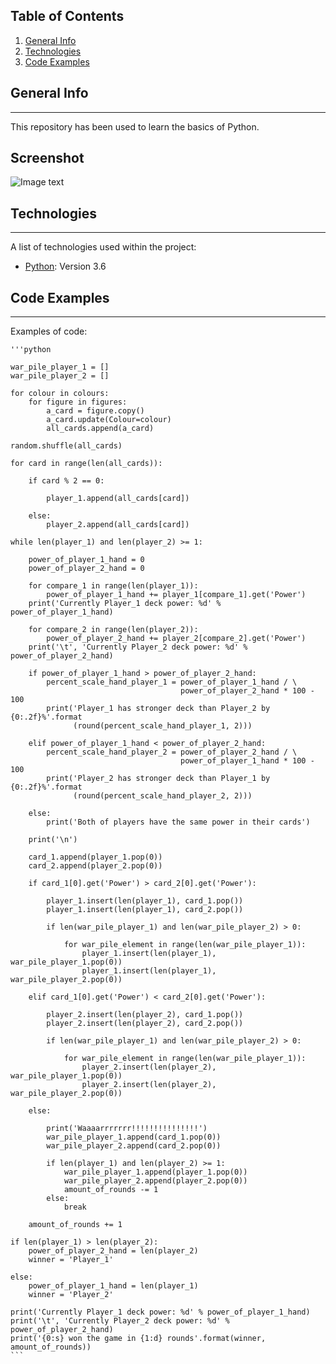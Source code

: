 ## Table of Contents
1. [General Info](#general-info)
2. [Technologies](#technologies)
3. [Code Examples](#code-examples)
## General Info
***
This repository has been used to learn the basics of Python.
## Screenshot
![Image text](https://www.python.org/static/community_logos/python-logo-master-v3-TM.png)
## Technologies
***
A list of technologies used within the project:
* [Python](https://www.python.org/downloads/release/python-360/): Version 3.6 
## Code Examples
***
Examples of code:

    '''python
    
    war_pile_player_1 = []
    war_pile_player_2 = []
    
    for colour in colours:
        for figure in figures:
            a_card = figure.copy()
            a_card.update(Colour=colour)
            all_cards.append(a_card)
    
    random.shuffle(all_cards)
    
    for card in range(len(all_cards)):
    
        if card % 2 == 0:
    
            player_1.append(all_cards[card])
    
        else:
            player_2.append(all_cards[card])
    
    while len(player_1) and len(player_2) >= 1:
    
        power_of_player_1_hand = 0
        power_of_player_2_hand = 0
    
        for compare_1 in range(len(player_1)):
            power_of_player_1_hand += player_1[compare_1].get('Power')
        print('Currently Player_1 deck power: %d' % power_of_player_1_hand)
    
        for compare_2 in range(len(player_2)):
            power_of_player_2_hand += player_2[compare_2].get('Power')
        print('\t', 'Currently Player_2 deck power: %d' % power_of_player_2_hand)
    
        if power_of_player_1_hand > power_of_player_2_hand:
            percent_scale_hand_player_1 = power_of_player_1_hand / \
                                          power_of_player_2_hand * 100 - 100
            print('Player_1 has stronger deck than Player_2 by {0:.2f}%'.format
                  (round(percent_scale_hand_player_1, 2)))
    
        elif power_of_player_1_hand < power_of_player_2_hand:
            percent_scale_hand_player_2 = power_of_player_2_hand / \
                                          power_of_player_1_hand * 100 - 100
            print('Player_2 has stronger deck than Player_1 by {0:.2f}%'.format
                  (round(percent_scale_hand_player_2, 2)))
    
        else:
            print('Both of players have the same power in their cards')
    
        print('\n')
    
        card_1.append(player_1.pop(0))
        card_2.append(player_2.pop(0))
    
        if card_1[0].get('Power') > card_2[0].get('Power'):
    
            player_1.insert(len(player_1), card_1.pop())
            player_1.insert(len(player_1), card_2.pop())
    
            if len(war_pile_player_1) and len(war_pile_player_2) > 0:
    
                for war_pile_element in range(len(war_pile_player_1)):
                    player_1.insert(len(player_1), war_pile_player_1.pop(0))
                    player_1.insert(len(player_1), war_pile_player_2.pop(0))
    
        elif card_1[0].get('Power') < card_2[0].get('Power'):
    
            player_2.insert(len(player_2), card_1.pop())
            player_2.insert(len(player_2), card_2.pop())
    
            if len(war_pile_player_1) and len(war_pile_player_2) > 0:
    
                for war_pile_element in range(len(war_pile_player_1)):
                    player_2.insert(len(player_2), war_pile_player_1.pop(0))
                    player_2.insert(len(player_2), war_pile_player_2.pop(0))
    
        else:
    
            print('Waaaarrrrrrr!!!!!!!!!!!!!!!')
            war_pile_player_1.append(card_1.pop(0))
            war_pile_player_2.append(card_2.pop(0))
    
            if len(player_1) and len(player_2) >= 1:
                war_pile_player_1.append(player_1.pop(0))
                war_pile_player_2.append(player_2.pop(0))
                amount_of_rounds -= 1
            else:
                break
    
        amount_of_rounds += 1
    
    if len(player_1) > len(player_2):
        power_of_player_2_hand = len(player_2)
        winner = 'Player_1'
    
    else:
        power_of_player_1_hand = len(player_1)
        winner = 'Player_2'
    
    print('Currently Player_1 deck power: %d' % power_of_player_1_hand)
    print('\t', 'Currently Player_2 deck power: %d' % power_of_player_2_hand)
    print('{0:s} won the game in {1:d} rounds'.format(winner, amount_of_rounds))
    ```
